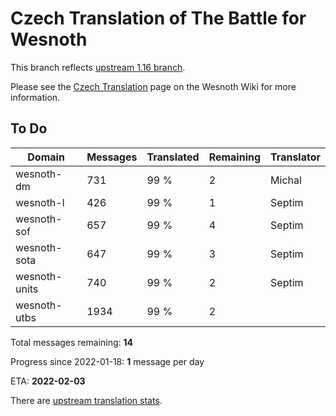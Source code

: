 # Czech Translation of The Battle for Wesnoth

This branch reflects [upstream 1.16 branch](https://github.com/wesnoth/wesnoth/tree/1.16).

Please see the [Czech Translation](https://wiki.wesnoth.org/CzechTranslation) page on the Wesnoth Wiki for more information.

## To Do

Domain | Messages | Translated | Remaining | Translator
------ | -------- | ---------- | --------- | ----------
wesnoth-dm | 731 | 99 % | 2 | Michal
wesnoth-l | 426 | 99 % | 1 | Septim
wesnoth-sof | 657 | 99 % | 4 | Septim
wesnoth-sota | 647 | 99 % | 3 | Septim
wesnoth-units | 740 | 99 % | 2 | Septim
wesnoth-utbs | 1934 | 99 % | 2 |

Total messages remaining: **14**

Progress since 2022-01-18: **1** message per day

ETA: **2022-02-03**

There are [upstream translation stats](https://www.wesnoth.org/gettext/?view=langs&version=branch&lang=cs).
